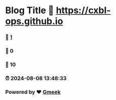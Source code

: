 # Blog Title :link: https://cxbl-ops.github.io 
### :page_facing_up: [1](https://cxbl-ops.github.io/tag.html) 
### :speech_balloon: 0 
### :hibiscus: 10 
### :alarm_clock: 2024-08-08 13:48:33 
### Powered by :heart: [Gmeek](https://github.com/Meekdai/Gmeek)
